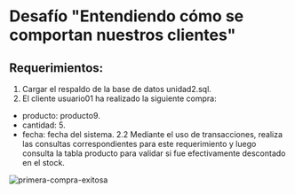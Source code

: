 # Desafío "Entendiendo cómo se comportan nuestros clientes"

## Requerimientos:
1. Cargar el respaldo de la base de datos unidad2.sql.
2. El cliente usuario01 ha realizado la siguiente compra:
  - producto: producto9.
  - cantidad: 5.
  - fecha: fecha del sistema.
  2.2 Mediante el uso de transacciones, realiza las consultas correspondientes para este requerimiento y luego consulta la tabla producto para validar si fue efectivamente descontado en el stock.

![primera-compra-exitosa](https://user-images.githubusercontent.com/98556305/163292594-e6102e8e-86a5-4461-9a8d-cf1610e3f4d4.png)

